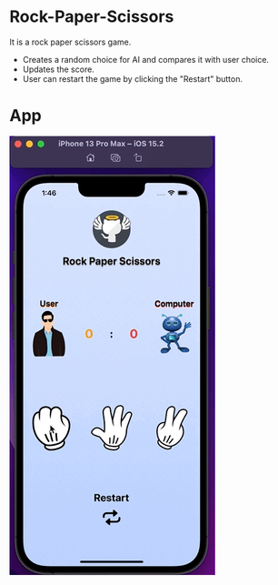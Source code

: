 # Rock-Paper-Scissors
It is a rock paper scissors game. 
- Creates a random choice for AI and compares it with user choice.
- Updates the score.
- User can restart the game by clicking the "Restart" button.

# App
![](https://github.com/MutluClkn/Rock-Paper-Scissors/blob/main/Images/app.gif)
